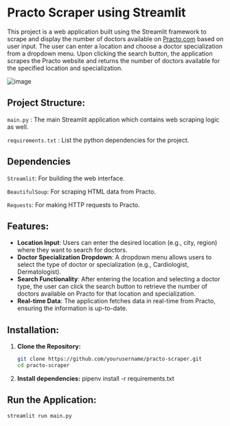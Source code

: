 # Practo Scraper using Streamlit

This project is a web application built using the Streamlit framework to scrape and display the number of doctors available on [Practo.com](https://www.practo.com) based on user input. The user can enter a location and choose a doctor specialization from a dropdown menu. Upon clicking the search button, the application scrapes the Practo website and returns the number of doctors available for the specified location and specialization.

![image](https://github.com/user-attachments/assets/cb106e22-d330-405d-8d87-d663874314c6)

## Project Structure:

`main.py` : The main Streamlit application which contains web scraping logic as well.

`requirements.txt` : List the python dependencies for the project.

## Dependencies
`Streamlit`: For building the web interface.

`BeautifulSoup`: For scraping HTML data from Practo.

`Requests`: For making HTTP requests to Practo.

## Features:

- **Location Input**: Users can enter the desired location (e.g., city, region) where they want to search for doctors.
- **Doctor Specialization Dropdown**: A dropdown menu allows users to select the type of doctor or specialization (e.g., Cardiologist, Dermatologist).
- **Search Functionality**: After entering the location and selecting a doctor type, the user can click the search button to retrieve the number of doctors available on Practo for that location and specialization.
- **Real-time Data**: The application fetches data in real-time from Practo, ensuring the information is up-to-date.

## Installation:

1. **Clone the Repository:**
   ```bash
   git clone https://github.com/yourusername/practo-scraper.git
   cd practo-scraper

2. **Install dependencies:**
  pipenv install -r requirements.txt

## Run the Application:
```bash
streamlit run main.py
